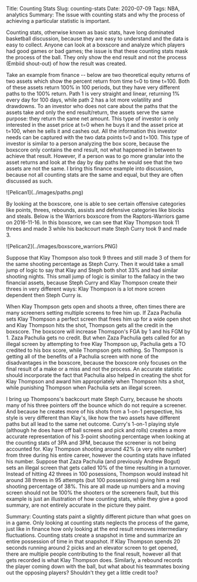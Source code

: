 Title: Counting Stats
Slug: counting-stats
Date: 2020-07-09
Tags: NBA, analytics
Summary: The issue with counting stats and why the process of achieving a particular statistic is important.
<p>
Counting stats, otherwise known as basic stats, have long dominated basketball discussion, because they are easy to understand and the data is easy to collect. 
Anyone can look at a boxscore and analyze which players had good games or bad games; the issue is that these counting stats mask the process of the ball. They only show the end result and not the process (Embiid shout-out) of how the result was created.
</p>
<p>
Take an example from finance -- below are two theoretical equity returns of two assets which show the percent return from time t=0 to time t=100. Both of these assets return 100% in 100 periods, but they have very different paths to the 100% return.
Path 1 is very straight and linear, returning 1% every day for 100 days, while path 2 has a lot more volatility and drawdowns. To an investor who does not care about the paths that the assets take and only the end result/return, the assets serve the same purpose: they return the same net amount.
This type of investor is only interested in the asset price at t=0 when he buys it and the asset price at t=100, when he sells it and cashes out. All the information this investor needs can be captured with the two data points t=0 and t=100. 
This type of investor is similar to a person analyzing the box score, because the boxscore only contains the end result, not what happened in between to achieve that result. However, if a person was to go more granular into the asset returns and look at the day by day paths he would see that the two assets are not the same.
I bring this finance example into discussion, because not all counting stats are the same and equal, but they are often discussed as such.
</p>
![Pelican1](../images/paths.png)
<p>
By looking at the boxscore, one is able to see certain offensive categories like points, threes, rebounds, assists and defensive categories like blocks and steals.
Below is the Warriors boxscore from the Raptors-Warriors game on 2016-11-16. In this boxscore, we can see that Klay Thompson took 11 threes and made 3 while his backcourt mate Steph Curry took 9 and made 3.
</p><!---  <script type="text/javascript" src="//widgets.sports-reference.com/wg.fcgi?css=1&site=bbr&url=%2Fboxscores%2F201611160TOR.html&div=div_box_gsw_basic"></script> -->
![Pelican2](../images/boxscore_warriors.PNG)
<p>
Suppose that Klay Thompson also took 9 threes and still made 3 of them for the same shooting percentage as Steph Curry. Then it would take a small jump of logic to say that Klay and Steph both shot 33% and had similar shooting nights.
This small jump of logic is similar to the fallacy in the two financial assets, because Steph Curry and Klay Thompson create their threes in very different ways: Klay Thompson is a lot more screen dependent then Steph Curry is. 
</p>
<!--- ![Pelican3](../images/paths.png)  -->
<p>
When Klay Thompson gets open and shoots a three, often times there are many screeners setting multiple screens to free him up. If Zaza Pachulia sets Klay Thompson a perfect screen that frees him up for a wide open shot and Klay Thompson hits the shot, Thompson gets all the credit in the boxscore. The boxscore will increase Thomspon's FGA by 1 and his FGM by 1.
Zaza Pachulia gets no credit. But when Zaza Pachulia gets called for an illegal screen by attempting to free Klay Thompson up, Pachulia gets a TO credited to his box score, while Thompson gets nothing. So Thompson is getting all of the benefits of a Pachulia screen with none of the disadvantages in the boxscore, because the boxscore only focuses on the final result of a make or a miss and not the process.
An accurate statistic should incorporate the fact that Pachulia also helped in creating the shot for Klay Thompson and award him appropriately when Thompson hits a shot, while punishing Thompson when Pachulia sets an illegal screen.
</p>
<p>
I bring up Thompsons's backcourt mate Steph Curry, because he shoots many of his three pointers off the bounce which do not require a screener. And because he creates more of his shots from a 1-on-1 perspective, his style is very different than Klay's, like how the two assets have different paths but all lead to the same net outcome. 
Curry's 1-on-1 playing style (although he does have off ball screens and pick and rolls) creates a more accurate representation of his 3-point shooting percentage when looking at the counting stats of 3PA and 3PM, because the screener is not being accounted for. Klay Thompson shooting around 42% (a very elite number) from three during his entire career, however the counting stats have inflated his number.
Suppose that Zaza Pachulia (and previously Andrew Bogut) sets an illegal screen that gets called 10% of the time resulting in a turnover. Instead of hitting 42 threes in 100 posessions, Thompson would instead hit around 38 threes in 95 attempts (but 100 possessions) giving him a real shooting percentage of 38%. 
This are all made up numbers and a moving screen should not be 100% the shooters or the screeners fault, but this example is just an illustration of how counting stats, while they give a good summary, are not entirely accurate in the picture they paint. 
</p>
<p>
Summary: Counting stats paint a slightly different picture than what goes on in a game. Only looking at counting stats neglects the process of the game, just like in finance how only looking at the end result removes intermediary fluctuations. Counting stats create a snapshot in time and summarize an entire possession of time in that snapshot.
If Klay Thompson spends 20 seconds running around 2 picks and an elevator screen to get opened, there are multiple people contributing to the final result, however all that gets recorded is what Klay Thompson does. Similarly, a rebound records the player coming down with the ball, but what about his teammates boxing out the opposing players? Shouldn't they get a little credit too?
</p>
